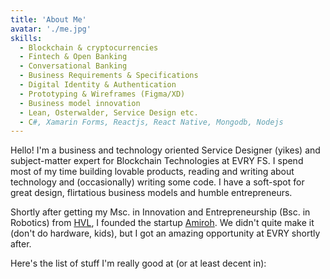 ```yaml
---
title: 'About Me'
avatar: './me.jpg'
skills:
  - Blockchain & cryptocurrencies
  - Fintech & Open Banking
  - Conversational Banking
  - Business Requirements & Specifications
  - Digital Identity & Authentication
  - Prototyping & Wireframes (Figma/XD)
  - Business model innovation
  - Lean, Osterwalder, Service Design etc.
  - C#, Xamarin Forms, Reactjs, React Native, Mongodb, Nodejs
---
```


Hello! I'm a business and technology oriented Service Designer (yikes) and subject-matter expert for Blockchain Technologies at EVRY FS. I spend most of my time building lovable products, reading and writing about technology and (occasionally) writing some code. I have a soft-spot for great design, flirtatious business models and humble entrepreneurs.

Shortly after getting my Msc. in Innovation and Entrepreneurship (Bsc. in Robotics) from [HVL](https://www.hvl.no/en/), I founded the startup [Amiroh](https://www.indiegogo.com/projects/amiroh-smart-mirror#/). We didn't quite make it (don't do hardware, kids), but I got an amazing opportunity at EVRY shortly after.

Here's the list of stuff I'm really good at (or at least decent in):
